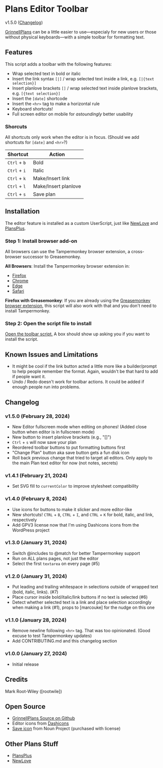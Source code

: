 # Plans Editor Toolbar

v1.5.0 ([Changelog](#changelog))

[GrinnellPlans](https://grinnellplans.com) can be a little easier to use—especialy for new users or those without physical keyboards—with a simple toolbar for formatting text.

## Features

This script adds a toolbar with the following features:

- Wrap selected text in bold or italic
- Insert the link syntax `[|]` / wrap selected text inside a link, e.g. `[|{text selection}]`
- Insert planlove brackets `[]` / wrap selected text inside planlove brackets, e.g. `[{text selection}]`
- Insert the `[date]` shortcode
- Insert the `<hr>` tag to make a horizontal rule
- Keyboard shortcuts!
- Full screen editor on mobile for _astoundingly_ better usability

### Shorcuts

All shortcuts only work when the editor is in focus. (Should we add shortcuts for `[date]` and `<hr>`?)

| Shortcut      | Action                |
|-------------- |---------------------- |
| `Ctrl` + `b`  | Bold                  |
| `Ctrl` + `i`  | Italic                |
| `Ctrl` + `k`  | Make/Insert link      |
| `Ctrl` + `l`  | Make/Insert planlove  |
| `Ctrl` + `s`  | Save plan             |

## Installation

The editor feature is installed as a custom UserScript, just like [NewLove](https://github.com/grinnellplans/Newlove) and [PlansPlus](https://github.com/niqjohnson/PlansPlus).

### Step 1: Install browser add-on

All browsers can use the Tampermonkey browser extension, a cross-browser successor to Greasemonkey.

**All Browsers**: Install the Tampermonkey browser extension in:

- [Firefox](https://addons.mozilla.org/en-US/firefox/addon/tampermonkey/)
- [Chrome](https://chromewebstore.google.com/detail/tampermonkey/dhdgffkkebhmkfjojejmpbldmpobfkfo)
- [Edge](https://microsoftedge.microsoft.com/addons/detail/tampermonkey/iikmkjmpaadaobahmlepeloendndfphd)
- [Safari](https://apps.apple.com/us/app/tampermonkey/id1482490089)

**Firefox with Greasemonkey**: If you are already using the [Greasemonkey browser extension](https://addons.mozilla.org/en-US/firefox/addon/greasemonkey/), this script will also work with that and you don't need to install Tampermonkey.

### Step 2: Open the script file to install

[Open the toolbar script.](https://github.com/mrwweb/plans-editor-toolbar/raw/main/plans-editor-toolbar.user.js) A box should show up asking you if you want to install the script.

## Known Issues and Limitations

- It might be cool if the link button acted a little more like a builder/prompt to help people remember the format. Again, wouldn't be that hard to add if people want it.
- Undo / Redo doesn't work for toolbar actions. It could be added if enough people run into problems.

## Changelog

### v1.5.0 (February 28, 2024)

- New Editor fullscreen mode when editing on phones! (Added close button when editor is in fullscreen mode)
- New button to insert planlove brackets (e.g., "[]")
- `Ctrl` + `s` will now save your plan
- Reordered toolbar buttons to put formatting buttons first
- "Change Plan" button aka save button gets a fun disk icon
- Roll back previous change that tried to target all editors. Only apply to the main Plan text editor for now (not notes, secrets)

### v1.4.1 (February 21, 2024)

- Set SVG fill to `currentColor` to improve stylesheet compatibility

### v1.4.0 (February 8, 2024)

- Use icons for buttons to make it slicker and more editor-like
- New shortcuts! `CTRL` + `B`, `CTRL` + `I`, and `CTRL` + `K` for bold, italic, and link, respectively
- Add GPV3 license now that I'm using Dashicons icons from the WordPress project

### v1.3.0 (January 31, 2024)

- Switch @includes to @match for better Tampermonkey support
- Run on ALL plans pages, not just the editor
- Select the first `textarea` on every page (#5)

### v1.2.0 (January 31, 2024)

- Put leading and trailing whitespace in selections outside of wrapped text (bold, italic, links). (#7)
- Place cursor inside bold/italic/link buttons if no text is selected (#6)
- Detect whether selected text is a link and place selection accordingly when making a link (#1), props to [marcouke] for the nudge on this one

### v1.1.0 (January 28, 2024)

- Remove newline following `<hr>` tag. That was too opinionated. (Good excuse to test Tampermonkey updates)
- Add CONTRIBUTING.md and this changelog section

### v1.0.0 (January 27, 2024)

- Initial release

## Credits

Mark Root-Wiley ([rootwile])

## Open Source

- [GrinnellPlans Source on Github](https://github.com/grinnellplans/)
- Editor icons from [Dashicons](https://github.com/WordPress/dashicons/)
- [Save icon](https://thenounproject.com/icon/save-1050704/) from Noun Project (purchased with license)

## Other Plans Stuff

- [PlansPlus](https://github.com/niqjohnson/PlansPlus)
- [NewLove](https://github.com/grinnellplans/Newlove)
